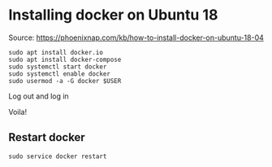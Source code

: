 # Installing docker on Ubuntu 18

Source: https://phoenixnap.com/kb/how-to-install-docker-on-ubuntu-18-04

```
sudo apt install docker.io
sudo apt install docker-compose
sudo systemctl start docker
sudo systemctl enable docker
sudo usermod -a -G docker $USER
```

Log out and log in

Voila!

## Restart docker

```
sudo service docker restart
```
